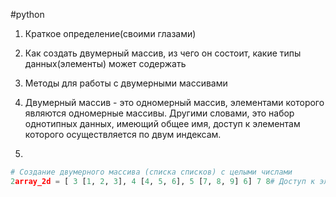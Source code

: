 #python 
1) Краткое определение(своими глазами)
2) Как создать двумерный массив, из чего он состоит, какие типы данных(элементы) может содержать 
3) Методы для работы с двумерными массивами 

1) Двумерный массив - это одномерный массив, элементами которого являются одномерные массивы. Другими словами, это набор однотипных данных, имеющий общее имя, доступ к элементам которого осуществляется по двум индексам.
2) 
```python
# Создание двумерного массива (списка списков) с целыми числами 
2array_2d = [ 3 [1, 2, 3], 4 [4, 5, 6], 5 [7, 8, 9] 6] 7 8# Доступ к элементам 9print(array_2d[0][1]) # Выводит 2 (элемент первой строки, второго столбца)
```




